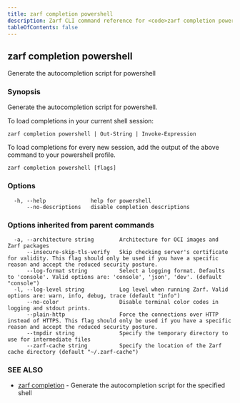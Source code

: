 ```yaml
---
title: zarf completion powershell
description: Zarf CLI command reference for <code>zarf completion powershell</code>.
tableOfContents: false
---
```


<!-- Page generated by Zarf; DO NOT EDIT -->

## zarf completion powershell

Generate the autocompletion script for powershell

### Synopsis

Generate the autocompletion script for powershell.

To load completions in your current shell session:

	zarf completion powershell | Out-String | Invoke-Expression

To load completions for every new session, add the output of the above command
to your powershell profile.


```
zarf completion powershell [flags]
```

### Options

```
  -h, --help              help for powershell
      --no-descriptions   disable completion descriptions
```

### Options inherited from parent commands

```
  -a, --architecture string        Architecture for OCI images and Zarf packages
      --insecure-skip-tls-verify   Skip checking server's certificate for validity. This flag should only be used if you have a specific reason and accept the reduced security posture.
      --log-format string          Select a logging format. Defaults to 'console'. Valid options are: 'console', 'json', 'dev'. (default "console")
  -l, --log-level string           Log level when running Zarf. Valid options are: warn, info, debug, trace (default "info")
      --no-color                   Disable terminal color codes in logging and stdout prints.
      --plain-http                 Force the connections over HTTP instead of HTTPS. This flag should only be used if you have a specific reason and accept the reduced security posture.
      --tmpdir string              Specify the temporary directory to use for intermediate files
      --zarf-cache string          Specify the location of the Zarf cache directory (default "~/.zarf-cache")
```

### SEE ALSO

* [zarf completion](/commands/zarf_completion/)	 - Generate the autocompletion script for the specified shell

